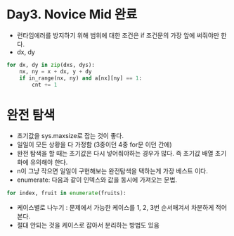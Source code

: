# Day3. Novice Mid 완료

- 런타임에러를 방지하기 위해 범위에 대한 조건은 if 조건문의 가장 앞에 써줘야만 한다.
- dx, dy

```python
for dx, dy in zip(dxs, dys):
	nx, ny = x + dx, y + dy
	if in_range(nx, ny) and a[nx][ny] == 1:
		cnt += 1
```

# 완전 탐색

- 초기값을 sys.maxsize로 잡는 것이 좋다.
- 일일이 모든 상황을 다 가정함 (3중이던 4중 for문 이던 간에)
- 완전 탐색을 할 때는 초기값은 다시 넣어줘야하는 경우가 많다. 즉 초기값 배열 초기화에 유의해야 한다.
- n이 그냥 작으면 일일이 구현해보는 완전탐색을 택하는게 가장 베스트 이다.
- enumerate: 다음과 같이 인덱스와 값을 동시에 가져오는 문법.

```python
for index, fruit in enumerate(fruits):
```

- 케이스별로 나누기 : 문제에서 가능한 케이스를 1, 2, 3번 순서매겨서 차분하게 적어본다.
- 절대 안되는 것을 케이스로 잡아서 분리하는 방법도 있음
